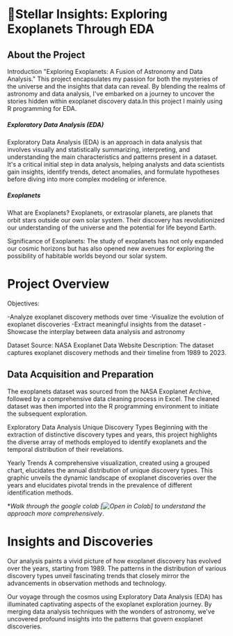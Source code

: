 #  🌌Stellar Insights: Exploring Exoplanets Through EDA

## About the Project

Introduction
"Exploring Exoplanets: A Fusion of Astronomy and Data Analysis." This project encapsulates my passion for both the mysteries of the universe and the insights that data can reveal. By blending the realms of astronomy and data analysis, I've embarked on a journey to uncover the stories hidden within exoplanet discovery data.In this project I mainly using R programming for EDA.

##### Exploratory Data Analysis (EDA)
Exploratory Data Analysis (EDA) is an approach in data analysis that involves visually and statistically summarizing, interpreting, and understanding the main characteristics and patterns present in a dataset. It's a critical initial step in data analysis, helping analysts and data scientists gain insights, identify trends, detect anomalies, and formulate hypotheses before diving into more complex modeling or inference.

##### Exoplanets
What are Exoplanets? Exoplanets, or extrasolar planets, are planets that orbit stars outside our own solar system. Their discovery has revolutionized our understanding of the universe and the potential for life beyond Earth.

Significance of Exoplanets: The study of exoplanets has not only expanded our cosmic horizons but has also opened new avenues for exploring the possibility of habitable worlds beyond our solar system.

# Project Overview
Objectives:

-Analyze exoplanet discovery methods over time
-Visualize the evolution of exoplanet discoveries
-Extract meaningful insights from the dataset
-Showcase the interplay between data analysis and astronomy

Dataset
Source: NASA Exoplanet Data Website
Description: The dataset captures exoplanet discovery methods and their timeline from 1989 to 2023.

## Data Acquisition and Preparation
The exoplanets dataset was sourced from the NASA Exoplanet Archive, followed by a comprehensive data cleaning process in Excel. The cleaned dataset was then imported into the R programming environment to initiate the subsequent exploration.

Exploratory Data Analysis
Unique Discovery Types
Beginning with the extraction of distinctive discovery types and years, this project highlights the diverse array of methods employed to identify exoplanets and the temporal distribution of their revelations.

Yearly Trends
A comprehensive visualization, created using a grouped chart, elucidates the annual distribution of unique discovery types. This graphic unveils the dynamic landscape of exoplanet discoveries over the years and elucidates pivotal trends in the prevalence of different identification methods.

 **Walk through the google colab [![Open in Colab](https://colab.research.google.com/github/MubeenaHussain/MubeenaHussain/blob/main/R_WITH_GOOGLE_COLAB.ipynb)] to understand the approach more comprehensively*.

# Insights and Discoveries
Our analysis paints a vivid picture of how exoplanet discovery has evolved over the years, starting from 1989. The patterns in the distribution of various discovery types unveil fascinating trends that closely mirror the advancements in observation methods and technology.



Our voyage through the cosmos using Exploratory Data Analysis (EDA) has illuminated captivating aspects of the exoplanet exploration journey. By merging data analysis techniques with the wonders of astronomy, we've uncovered profound insights into the patterns that govern exoplanet discoveries. 




